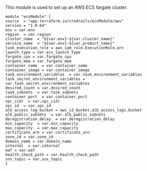 This module is used to set up an AWS ECS fargate cluster.

    module "ecsModule" {
    source  = "app.terraform.io/credrails/ecsModule/aws"
    version = "1.0.64"
    env = var.env
    region  = var.region
    cluster_name  = "${var.env}-${var.cluster_name}"
    service_name  = "${var.env}-${var.product_name}"
    task_execution_role = aws_iam_role.ExecutionRole.arn
    launch_type = var.ecs_launch_type
    fargate_cpu = var.fargate_cpu
    fargate_mem = var.fargate_mem
    container_name  = var.container_name
    container_image = var.container_image
    task_environment_variables  = var.task_environment_variables
    task_secret_environment_variables = var.task_secret_environment_variables
    desired_count = var.desired_count
    task_subnets  = var.task_subnets
    container_port  = var.container_port
    vpc_cidr  = var.vpc_cidr
    vpc_id  = var.vpc_id
    alb_access_log_bucket = aws_s3_bucket.alb_access_logs.bucket
    alb_public_subnets  = var.alb_public_subnets
    deregistration_delay  = var.deregistration_delay
    min_capacity  = var.min_capacity
    max_capacity  = var.max_capacity
    certificate_arn = var.certificate_arn
    zone_id = var.zone_id
    domain_name = var.domain_name
    internal  = var.internal
    waf = var.waf
    health_check_path = var.health_check_path
    sns_topic = var.sns_topic
    }
